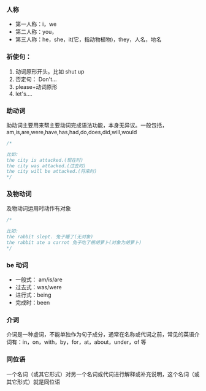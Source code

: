 ### 人称

- 第一人称：i，we
- 第二人称：you，
- 第三人称：he，she，it(它，指动物植物)，they，人名，地名

### 祈使句：

1. 动词原形开头。比如 shut up
2. 否定句： Don't...
3. please+动词原形
4. let's....

### 助动词

助动词主要用来帮主要动词完成语法功能，本身无异议。一般包括，am,is,are,were,have,has,had,do,does,did,will,would

```js
/* 

比如:
the city is attacked.(现在时)
the city was attacked.(过去时)
the city will be attacked.(将来时)
*/
```

### 及物动词

及物动词运用时动作有对象

```js
/* 

比如:
the rabbit slept. 兔子睡了(无对象)
the rabbit ate a carrot 兔子吃了根胡萝卜(对象为胡萝卜)
*/
```

### be 动词

- 一般式： am/is/are
- 过去式：was/were
- 进行式：being
- 完成时：been

### 介词

介词是一种虚词，不能单独作为句子成分，通常在名称或代词之前，常见的英语介词有：in，on，with，by，for，at，about，under，of 等

### 同位语

一个名词（或其它形式）对另一个名词或代词进行解释或补充说明，这个名词（或其它形式）就是同位语
